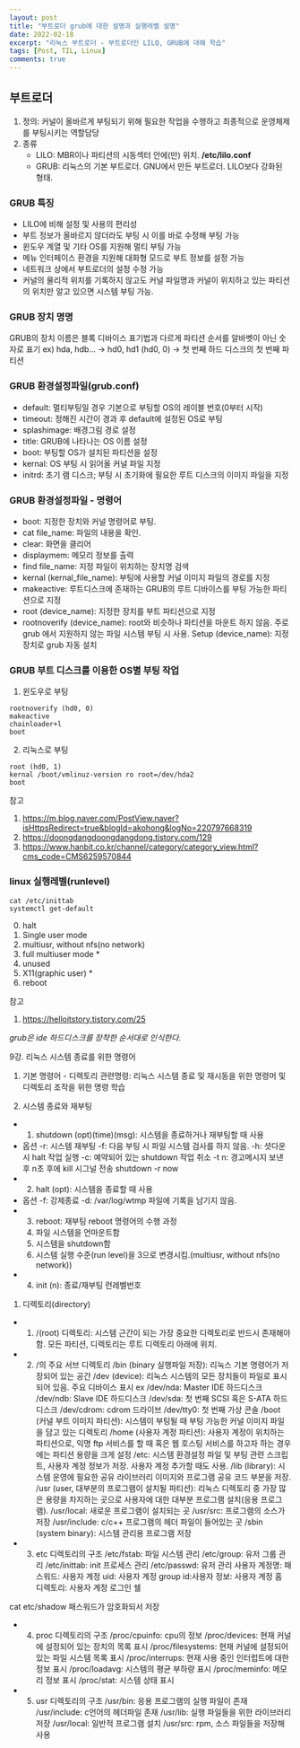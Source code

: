 ```yaml
---
layout: post
title: "부트로더 grub에 대한 설명과 실행레벨 설명"
date: 2022-02-18
excerpt: "리눅스 부트로더 - 부트로더인 LILQ, GRUB에 대해 학습"
tags: [Post, TIL, Linux]
comments: true
---
```


## 부트로더
1. 정의: 커널이 올바르게 부팅되기 위해 필요한 작업을 수행하고 최종적으로 운영체제를 부팅시키는 역할담당
2. 종류
    * LILO: MBR이나 파티션의 시동섹터 안에(만) 위치. **/etc/lilo.conf**
    * GRUB: 리눅스의 기본 부트로더. GNU에서 만든 부트로더. LILO보다 강화된 형태. 

### GRUB 특징
* LILO에 비해 설정 및 사용의 편리성
* 부트 정보가 올바르지 않더라도 부팅 시 이를 바로 수정해 부팅 가능
* 윈도우 계열 및 기타 OS를 지원해 멀티 부팅 가능
* 메뉴 인터페이스 환경을 지원해 대화형 모드로 부트 정보를 설정 가능
* 네트워크 상에서 부트로더의 설정 수정 가능
* 커널의 물리적 위치를 기록하지 않고도 커널 파일명과 커널이 위치하고 있는 파티션의 위치만 알고 있으면 시스템 부팅 가능.

### GRUB 장치 명명
GRUB의 장치 이름은 블록 디바이스 표기법과 다르게 파티션 순서를 알바벳이 아닌 숫자로 표기
ex) hda, hdb... -> hd0, hd1
(hd0, 0) -> 첫 번째 하드 디스크의 첫 번째 파티션

### GRUB 환경설정파일(grub.conf)
* default: 멀티부팅일 경우 기본으로 부팅할 OS의 레이블 번호(0부터 시작)
* timeout: 정해진 시간이 경과 후 default에 설정된 OS로 부팅
* splashimage: 배경그림 경로 설정
* title: GRUB에 나타나는 OS 이름 설정
* boot: 부팅할 OS가 설치된 파티션을 설정
* kernal: OS 부팅 시 읽어올 커널 파일 지정
* initrd: 초기 램 디스크; 부팅 시 초기화에 필요한 루트 디스크의 이미지 파일을 지정

### GRUB 환경설정파일 - 명령어
* boot: 지정한 장치와 커널 명령어로 부팅.
* cat file_name: 파일의 내용을 확인.
* clear: 화면을 클리어
* displaymem: 메모리 정보를 출력
* find file_name: 지정 파일이 위치하는 장치명 검색
* kernal (kernal_file_name): 부팅에 사용할 커널 이미지 파일의 경로를 지정
* makeactive: 루트디스크에 존재하는 GRUB의 루트 디바이스를 부팅 가능한 파티션으로 지정
* root (device_name): 지정한 장치를 부트 파티션으로 지정
* rootnoverify (device_name): root와 비슷하나 파티션을 마운트 하지 않음. 주로 grub 에서 지원하지 않는 파일 시스템 부팅 시 사용.
Setup (device_name): 지정 장치로 grub 자동 설치

### GRUB 부트 디스크를 이용한 OS별 부팅 작업
1. 윈도우로 부팅
```
rootnoverify (hd0, 0)
makeactive
chainloader+l
boot
```
2. 리눅스로 부팅
```
root (hd0, 1)
kernal /boot/vmlinuz-version ro root=/dev/hda2
boot
```

참고
1. <https://m.blog.naver.com/PostView.naver?isHttpsRedirect=true&blogId=akohong&logNo=220797668319>
2. <https://doongdangdoongdangdong.tistory.com/129>
3. <https://www.hanbit.co.kr/channel/category/category_view.html?cms_code=CMS6259570844>

### linux 실행레벨(runlevel)
```
cat /etc/inittab
systemctl get-default
```
0. halt
1. Single user mode
2. multiusr, without nfs(no network)
3. full multiuser mode *
4. unused
5. X11(graphic user) *
6. reboot

참고
1. <https://helloitstory.tistory.com/25>

_grub은 ide 하드디스크를 장착한 순서대로 인식한다._


9강. 리눅스 시스템 종료를 위한 명령어

1. 기본 명령어 - 디렉토리 관련명령: 리눅스 시스템 종료 및 재시동을 위한 명령머 및 디렉토리 조작을 위한 명령 학습

1. 시스템 종료와 재부팅
- 1. shutdown (opt)(time)(msg): 시스템을 종료하거나 재부팅할 때 사용
- 옵션
-r: 시스템 재부팅
-f: 다음 부팅 시 파일 시스템 검사를 하지 않음.
-h: 셧다운 시 halt 작업 실행
-c: 예약되어 있는 shutdown 작업 취소
-t n: 경고메시지 보낸 후 n초 후에 kill 시그널 전송
shutdown -r now
- 2. halt (opt): 시스템을 종료할 때 사용
- 옵션
-f: 강제종료
-d: /var/log/wtmp 파일에 기록을 남기지 않음.
- 3. reboot: 재부팅
    reboot 명령어의 수행 과정
    1. 파일 시스템을 언마운트함
    2. 시스템을 shutdown함
    3. 시스템 실행 수준(run level)을 3으로 변경시킴.(multiusr, without nfs(no network))
- 4. init (n): 종료/재부팅 런레벨번호

1. 디렉토리(directory)
- 1. /(root) 디렉토리: 시스템 근간이 되는 가장 중요한 디렉토리로 반드시 존재해야 함. 모든 파티션, 디렉토리는 루트 디렉토리 아래에 위치.

- 2. /의 주요 서브 디렉토리
/bin (binary 실행파일 저장): 리눅스 기본 명령어가 저장되어 있는 공간
/dev (device): 리눅스 시스템의 모든 장치들이 파일로 표시되어 있음. 주요 디바이스 표시 ex /dev/nda: Master IDE 하드디스크 /dev/ndb: Slave IDE 하드디스크 /dev/sda: 첫 번째 SCSI 혹은 S-ATA 하드디스크 /dev/cdrom: cdrom 드라이브 /dev/tty0: 첫 번째 가상 콘솔
/boot (커널 부트 이미지 파티션): 시스템이 부팅될 때 부팅 가능한 커널 이미지 파일을 담고 있는 디렉토리
/home (사용자 계정 파티션): 사용자 계정이 위치하는 파티션으로, 익명 ftp 서비스를 할 때 혹은 웹 호스팅 서비스를 하고자 하는 경우에는 파티션 용량을 크게 설정
/etc: 시스템 환경설정 파일 및 부팅 관련 스크립트, 사용자 계정 정보가 저장. 사용자 계정 추가할 때도 사용.
/lib (library): 시스템 운영에 필요한 공유 라이브러리 이미지와 프로그램 공유 코드 부분을 저장.
/usr (user, 대부분의 프로그램이 설치될 파티션): 리눅스 디렉토리 중 가장 많은 용량을 차지하는 곳으로 사용자에 대한 대부분 프로그램 설치(응용 프로그램). /usr/local: 새로운 프로그램이 설치되는 곳 /usr/src: 프로그램의 소스가 저장 /usr/include: c/c++ 프로그램의 헤더 파일이 들어있는 곳
/sbin (system binary): 시스템 관리용 프로그램 저장

- 3. etc 디렉토리의 구조
/etc/fstab: 파일 시스템 관리
/etc/group: 유저 그룹 관리
/etc/inittab: init 프로세스 관리
/etc/passwd: 유저 관리
사용자 계정명: 패스워드: 사용자 계정 uid: 사용자 계정 group id:사용자 정보: 사용자 계정 홈 디렉토리: 사용자 계정 로그인 쉘

cat etc/shadow 패스워드가 암호화되서 저장

- 4. proc 디렉토리의 구조
/proc/cpuinfo: cpu의 정보
/proc/devices: 현재 커널에 설정되어 있는 장치의 목록 표시
/proc/filesystems: 현재 커널에 설정되어 있는 파일 시스템 목록 표시
/proc/interrups: 현재 사용 중인 인터럽트에 대한 정보 표시
/proc/loadavg: 시스템의 평균 부하량 표시
/proc/meminfo: 메모리 정보 표시
/proc/stat: 시스템 상태 표시

- 5. usr 디렉토리의 구조
/usr/bin: 응용 프로그램의 실행 파일이 존재
/usr/include: c언어의 헤더파일 존재
/usr/lib: 실행 파일들을 위한 라이브러리 저장
/usr/local: 일반적 프로그램 설치
/usr/src: rpm, 소스 파일들을 저장해 사용